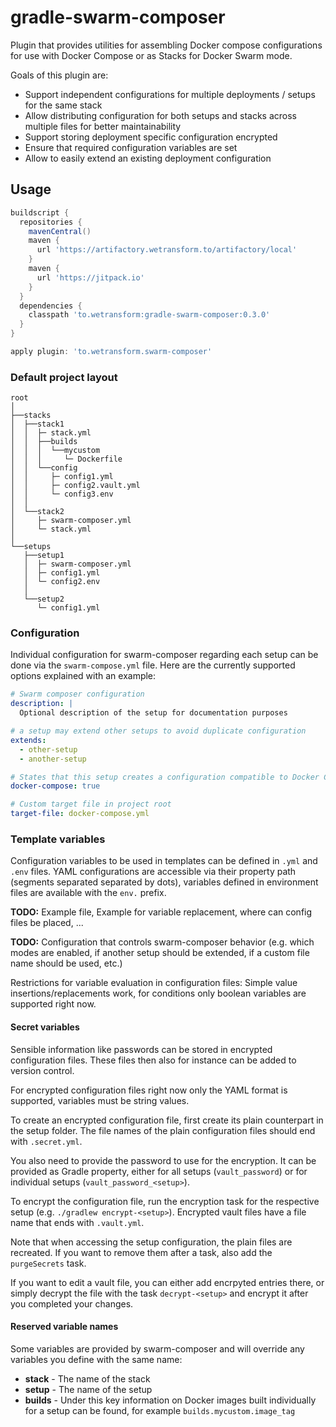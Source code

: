 gradle-swarm-composer
=====================

Plugin that provides utilities for assembling Docker compose configurations for use with Docker Compose or as Stacks for Docker Swarm mode.

Goals of this plugin are:

- Support independent configurations for multiple deployments / setups for the same stack
- Allow distributing configuration for both setups and stacks across multiple files for better maintainability
- Support storing deployment specific configuration encrypted
- Ensure that required configuration variables are set
- Allow to easily extend an existing deployment configuration


Usage
-----


```groovy
buildscript {
  repositories {
    mavenCentral()
    maven {
      url 'https://artifactory.wetransform.to/artifactory/local'
    }
    maven {
      url 'https://jitpack.io'
    }
  }
  dependencies {
    classpath 'to.wetransform:gradle-swarm-composer:0.3.0'
  }
}

apply plugin: 'to.wetransform.swarm-composer'
```

### Default project layout

```
root
│
├──stacks
│  ├──stack1
│  │  ├─ stack.yml
│  │  ├──builds
│  │  │  └──mycustom
│  │  │     └─ Dockerfile
│  │  └──config
│  │     ├─ config1.yml
│  │     ├─ config2.vault.yml
│  │     └─ config3.env
│  │
│  └──stack2
│     ├─ swarm-composer.yml
│     └─ stack.yml
│
└──setups
   ├──setup1
   │  ├─ swarm-composer.yml
   │  ├─ config1.yml
   │  └─ config2.env
   │
   └──setup2
      └─ config1.yml
```

### Configuration

Individual configuration for swarm-composer regarding each setup can be done via the `swarm-compose.yml` file.
Here are the currently supported options explained with an example:

```yaml
# Swarm composer configuration
description: |
  Optional description of the setup for documentation purposes

# a setup may extend other setups to avoid duplicate configuration
extends:
  - other-setup
  - another-setup

# States that this setup creates a configuration compatible to Docker Compose
docker-compose: true

# Custom target file in project root
target-file: docker-compose.yml
```

### Template variables

Configuration variables to be used in templates can be defined in `.yml` and `.env` files.
YAML configurations are accessible via their property path (segments separated separated by dots), variables defined in environment files are available with the `env.` prefix.

**TODO:** Example file, Example for variable replacement, where can config files be placed, ...

**TODO:** Configuration that controls swarm-composer behavior (e.g. which modes are enabled, if another setup should be extended, if a custom file name should be used, etc.)

Restrictions for variable evaluation in configuration files: Simple value insertions/replacements work, for conditions only boolean variables are supported right now.

#### Secret variables

Sensible information like passwords can be stored in encrypted configuration files.
These files then also for instance can be added to version control.

For encrypted configuration files right now only the YAML format is supported, variables must be string values.

To create an encrypted configuration file, first create its plain counterpart in the setup folder.
The file names of the plain configuration files should end with `.secret.yml`.

You also need to provide the password to use for the encryption.
It can be provided as Gradle property, either for all setups (`vault_password`) or for individual setups (`vault_password_<setup>`).

To encrypt the configuration file, run the encryption task for the respective setup (e.g. `./gradlew encrypt-<setup>`).
Encrypted vault files have a file name that ends with `.vault.yml`.

Note that when accessing the setup configuration, the plain files are recreated.
If you want to remove them after a task, also add the `purgeSecrets` task.

If you want to edit a vault file, you can either add encrpyted entries there, or simply decrypt the file with the task `decrypt-<setup>` and encrypt it after you completed your changes.

#### Reserved variable names

Some variables are provided by swarm-composer and will override any variables you define with the same name:

- **stack** - The name of the stack
- **setup** - The name of the setup
- **builds** - Under this key information on Docker images built individually for a setup can be found, for example `builds.mycustom.image_tag`
